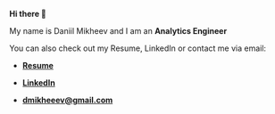 **Hi there 👋**

My name is Daniil Mikheev and I am an **Analytics Engineer**

You can also check out my Resume, LinkedIn or contact me via email:

- **[Resume](https://github.com/Woys/Woys/blob/master/Resume%20Daniil%20Mikheev.pdf)**

- **[LinkedIn](https://www.linkedin.com/in/daniil-mikheev/)**

- **[dmikheeev@gmail.com](mailto:dmikheeev@gmail.com)**

